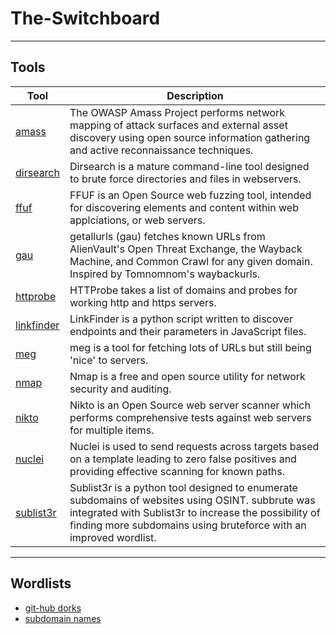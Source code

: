 # The-Switchboard
---
 ## Tools

| Tool | Description |
| --- | --- |
| [amass](https://github.com/OWASP/Amass)| The OWASP Amass Project performs network mapping of attack surfaces and external asset discovery using open source information gathering and active reconnaissance techniques. |
| [dirsearch](https://github.com/maurosoria/dirsearch) | Dirsearch is a mature command-line tool designed to brute force directories and files in webservers. |
| [ffuf](https://github.com/ffuf/ffuf/blob/master/README.md) | FFUF is an Open Source web fuzzing tool, intended for discovering elements and content within web applciations, or web servers. |
| [gau](https://github.com/lc/gau) | getallurls (gau) fetches known URLs from AlienVault's Open Threat Exchange, the Wayback Machine, and Common Crawl for any given domain. Inspired by Tomnomnom's waybackurls.|
| [httprobe](https://github.com/tomnomnom/httprobe)| HTTProbe takes a list of domains and probes for working http and https servers. |
| [linkfinder](https://github.com/GerbenJavado/LinkFinder) | LinkFinder is a python script written to discover endpoints and their parameters in JavaScript files. |
| [meg](https://github.com/tomnomnom/meg)| meg is a tool for fetching lots of URLs but still being 'nice' to servers. |
| [nmap](https://nmap.org/) | Nmap is a free and open source utility for network security and auditing. |
| [nikto](https://cirt.net/Nikto2) | Nikto is an Open Source web server scanner which performs comprehensive tests against web servers for multiple items. |
| [nuclei](https://github.com/projectdiscovery/nuclei) | Nuclei is used to send requests across targets based on a template leading to zero false positives and providing effective scanning for known paths. |
| [sublist3r](https://github.com/aboul3la/Sublist3r) | Sublist3r is a python tool designed to enumerate subdomains of websites using OSINT. subbrute was integrated with Sublist3r to increase the possibility of finding more subdomains using bruteforce with an improved wordlist. |




---

## Wordlists

- [git-hub dorks](/wordlists/github-dorks)
- [subdomain names](/wordlists/subdomain-names)
